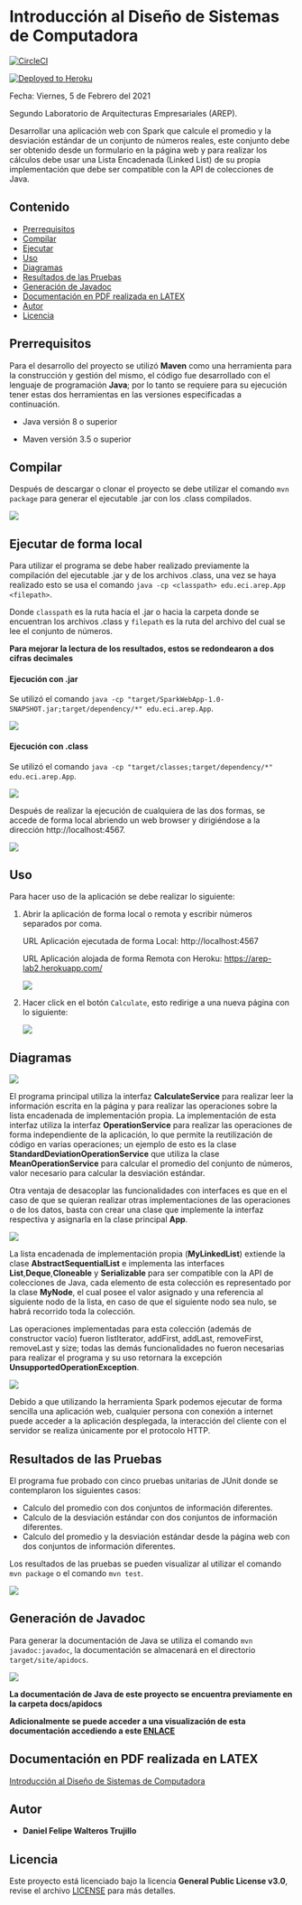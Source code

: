 # Introducción al Diseño de Sistemas de Computadora

[![CircleCI](https://circleci.com/gh/Silenrate/AREP-Lab2.svg?style=svg)](https://app.circleci.com/pipelines/github/Silenrate/AREP-Lab2)

[![Deployed to Heroku](https://www.herokucdn.com/deploy/button.png)](https://arep-lab2.herokuapp.com/)

Fecha: Viernes, 5 de Febrero del 2021

Segundo Laboratorio de Arquitecturas Empresariales (AREP).

Desarrollar una aplicación web con Spark que calcule el promedio y la desviación estándar de un conjunto de números reales, este conjunto debe ser obtenido desde un formulario en la página web y para realizar los cálculos debe usar una Lista Encadenada (Linked List) de su propia implementación que debe ser compatible con la API de colecciones de Java.

## Contenido

  - [Prerrequisitos](#prerrequisitos)
  - [Compilar](#compilar)
  - [Ejecutar](#ejecutar-de-forma-local)
  - [Uso](#uso)
  - [Diagramas](#diagramas)
  - [Resultados de las Pruebas](#resultados-de-las-pruebas)
  - [Generación de Javadoc](#generación-de-javadoc)
  - [Documentación en PDF realizada en LATEX](#documentación-en-PDF-realizada-en-LATEX)
  - [Autor](#autor)
  - [Licencia](#licencia)

## Prerrequisitos

Para el desarrollo del proyecto se utilizó **Maven** como una herramienta para la construcción y gestión del mismo, el código fue desarrollado con el lenguaje de programación **Java**; por lo tanto se requiere para su ejecución tener estas dos herramientas en las versiones especificadas a continuación.

  - Java versión 8 o superior
  
  - Maven versión 3.5 o superior 
    
## Compilar

Después de descargar o clonar el proyecto se debe utilizar el comando `mvn package` para generar el ejecutable .jar con los .class compilados.

![](img/package.PNG)

## Ejecutar de forma local

Para utilizar el programa se debe haber realizado previamente la compilación del ejecutable .jar y de los archivos .class, una vez se haya realizado esto se usa el comando `java -cp <classpath> edu.eci.arep.App <filepath>`.

Donde `classpath` es la ruta hacia el .jar o hacia la carpeta donde se encuentran los archivos .class y `filepath` es la ruta del archivo del cual se lee el conjunto de números.

**Para mejorar la lectura de los resultados, estos se redondearon a dos cifras decimales**

#### Ejecución con .jar

Se utilizó el comando `java -cp "target/SparkWebApp-1.0-SNAPSHOT.jar;target/dependency/*" edu.eci.arep.App`.

![](img/exec1.PNG)


#### Ejecución con .class

Se utilizó el comando `java -cp "target/classes;target/dependency/*" edu.eci.arep.App`.

![](img/exec3.PNG)

Después de realizar la ejecución de cualquiera de las dos formas, se accede de forma local abriendo un web browser y dirigiéndose a la dirección http://localhost:4567.

![](img/exec2.PNG)

## Uso

Para hacer uso de la aplicación se debe realizar lo siguiente:

1.  Abrir la aplicación de forma local o remota y escribir números separados por coma.

    URL Aplicación ejecutada de forma Local: http://localhost:4567

    URL Aplicación alojada de forma Remota con Heroku: https://arep-lab2.herokuapp.com/
    
    ![](img/use1.PNG)

2. Hacer click en el botón `Calculate`, esto redirige a una nueva página con lo siguiente:

   ![](img/use2.PNG)

## Diagramas

![](diagrams/AppClassDiagram.png)

El programa principal utiliza la interfaz **CalculateService** para realizar leer la información escrita en la página y para realizar las operaciones sobre la lista encadenada de implementación propia. 
La implementación de esta interfaz utiliza la interfaz **OperationService** para realizar las operaciones de forma independiente de la aplicación, lo que permite la reutilización de código en varias operaciones; un ejemplo de esto es la clase **StandardDeviationOperationService** que utiliza la clase **MeanOperationService** para calcular el promedio del conjunto de números, valor necesario para calcular la desviación estándar.

Otra ventaja de desacoplar las funcionalidades con interfaces es que en el caso de que se quieran realizar otras implementaciones de las operaciones o de los datos, basta con crear una clase que implemente la interfaz respectiva y asignarla en la clase principal **App**.

![](diagrams/MyLinkedListDiagram.png)

La lista encadenada de implementación propia (**MyLinkedList**) extiende la clase **AbstractSequentialList** e implementa las interfaces **List**,**Deque**,**Cloneable** y **Serializable** para ser compatible con la API de colecciones de Java, cada elemento de esta colección es representado por la clase **MyNode**, el cual posee el valor asignado y una referencia al siguiente nodo de la lista, en caso de que el siguiente nodo sea nulo, se habrá recorrido toda la colección.

Las operaciones implementadas para esta colección (además de constructor vacío) fueron listIterator, addFirst, addLast, removeFirst, removeLast y size; todas las demás funcionalidades no fueron necesarias para realizar el programa y su uso retornara la excepción **UnsupportedOperationException**.

![](diagrams/deploy.PNG)

Debido a que utilizando la herramienta Spark podemos ejecutar de forma sencilla una aplicación web, cualquier persona con conexión a internet puede acceder a la aplicación desplegada, la interacción del cliente con el servidor se realiza únicamente por el protocolo HTTP.  

## Resultados de las Pruebas

El programa fue probado con cinco pruebas unitarias de JUnit donde se contemplaron los siguientes casos:

  - Calculo del promedio con dos conjuntos de información diferentes.
  - Calculo de la desviación estándar con dos conjuntos de información diferentes.
  - Calculo del promedio y la desviación estándar desde la página web con dos conjuntos de información diferentes.

Los resultados de las pruebas se pueden visualizar al utilizar el comando `mvn package` o el comando `mvn test`.

![](img/test.PNG)

## Generación de Javadoc

Para generar la documentación de Java se utiliza el comando `mvn javadoc:javadoc`, la documentación se almacenará en el directorio `target/site/apidocs`.

![](img/javadoc.PNG)

**La documentación de Java de este proyecto se encuentra previamente en la carpeta docs/apidocs**

**Adicionalmente se puede acceder a una visualización de esta documentación accediendo a este [ENLACE](https://silenrate.github.io/AREP-Lab2/apidocs/)**

## Documentación en PDF realizada en LATEX

[Introducción al Diseño de Sistemas de Computadora](IntroduccionAlDiseñoDeSistemasDeComputadora.pdf)

## Autor

  - **Daniel Felipe Walteros Trujillo**

## Licencia

Este proyecto está licenciado bajo la licencia **General Public License v3.0**, revise el archivo [LICENSE](LICENSE) para más detalles.

